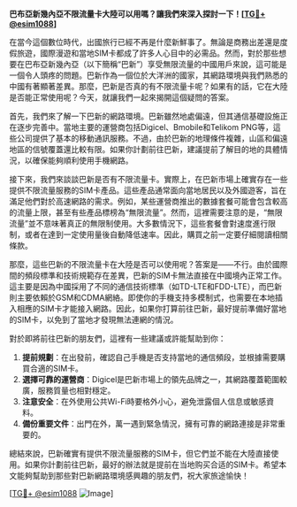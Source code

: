 **巴布亞新幾內亞不限流量卡大陸可以用嗎？讓我們來深入探討一下！[[TG💪+ @esim1088](https://t.me/s/esim1088)]**

在當今這個數位時代，出國旅行已經不再是什麼新鮮事了。無論是商務出差還是度假旅遊，國際漫遊和當地SIM卡都成了許多人心目中的必需品。然而，對於那些想要在巴布亞新幾內亞（以下簡稱“巴新”）享受無限流量的中國用戶來說，這可能是一個令人頭疼的問題。巴新作為一個位於大洋洲的國家，其網路環境與我們熟悉的中國有著顯著差異。那麼，巴新是否真的有不限流量卡呢？如果有的話，它在大陸是否能正常使用呢？今天，就讓我們一起來揭開這個疑問的答案。

首先，我們來了解一下巴新的網路環境。巴新雖然地處偏遠，但其通信基礎設施正在逐步完善中。當地主要的運營商包括Digicel、Bmobile和Telikom PNG等，這些公司提供了基本的移動通訊服務。不過，由於巴新的地理條件複雜，山區和偏遠地區的信號覆蓋還比較有限。如果你計劃前往巴新，建議提前了解目的地的具體情況，以確保能夠順利使用手機網路。

接下來，我們來談談巴新是否有不限流量卡。實際上，在巴新市場上確實存在一些提供不限流量服務的SIM卡產品。這些產品通常面向當地居民以及外國遊客，旨在滿足他們對於高速網路的需求。例如，某些運營商推出的數據套餐可能會包含較高的流量上限，甚至有些產品標榜為“無限流量”。然而，這裡需要注意的是，“無限流量”並不意味著真正的無限制使用。大多數情況下，這些套餐會對速度進行限制，或者在達到一定使用量後自動降低速率。因此，購買之前一定要仔細閱讀相關條款。

那麼，這些巴新的不限流量卡在大陸是否可以使用呢？答案是——不行。由於國際間的頻段標準和技術規範存在差異，巴新的SIM卡無法直接在中國境內正常工作。這主要是因為中國採用了不同的通信技術標準（如TD-LTE和FDD-LTE），而巴新則主要依賴於GSM和CDMA網絡。即使你的手機支持多模制式，也需要在本地插入相應的SIM卡才能接入網路。因此，如果你打算前往巴新，最好提前準備好當地的SIM卡，以免到了當地才發現無法連網的情況。

對於即將前往巴新的朋友們，這裡有一些建議或許能幫助到你：

1. **提前規劃**：在出發前，確認自己手機是否支持當地的通信頻段，並根據需要購買合適的SIM卡。
2. **選擇可靠的運營商**：Digicel是巴新市場上的領先品牌之一，其網路覆蓋範圍較廣，服務質量也相對穩定。
3. **注意安全**：在外使用公共Wi-Fi時要格外小心，避免泄露個人信息或敏感資料。
4. **備份重要文件**：出門在外，萬一遇到緊急情況，擁有可靠的網路連接是非常重要的。

總結來說，巴新確實有提供不限流量服務的SIM卡，但它們並不能在大陸直接使用。如果你計劃前往巴新，最好的辦法就是提前在当地购买合适的SIM卡。希望本文能夠幫助到那些對巴新網路環境感興趣的朋友們，祝大家旅途愉快！

[[TG💪+ @esim1088](https://t.me/s/esim1088) ![Image](https://i.postimg.cc/4NQfJmqS/Snipaste-2025-05-13-00-14-12.png)]